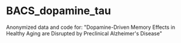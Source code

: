 # BACS_dopamine_tau
Anonymized data and code for: "Dopamine-Driven Memory Effects in Healthy Aging are Disrupted by Preclinical Alzheimer's Disease"
